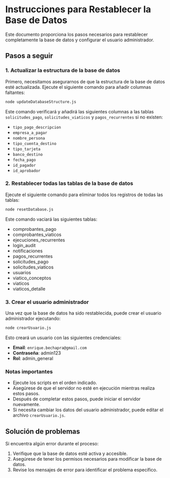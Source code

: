 # Instrucciones para Restablecer la Base de Datos

Este documento proporciona los pasos necesarios para restablecer completamente la base de datos y configurar el usuario administrador.

## Pasos a seguir

### 1. Actualizar la estructura de la base de datos

Primero, necesitamos asegurarnos de que la estructura de la base de datos esté actualizada. Ejecute el siguiente comando para añadir columnas faltantes:

```bash
node updateDatabaseStructure.js
```

Este comando verificará y añadirá las siguientes columnas a las tablas `solicitudes_pago`, `solicitudes_viaticos` y `pagos_recurrentes` si no existen:

- `tipo_pago_descripcion`
- `empresa_a_pagar`
- `nombre_persona`
- `tipo_cuenta_destino`
- `tipo_tarjeta`
- `banco_destino`
- `fecha_pago`
- `id_pagador`
- `id_aprobador`

### 2. Restablecer todas las tablas de la base de datos

Ejecute el siguiente comando para eliminar todos los registros de todas las tablas:

```bash
node resetDatabase.js
```

Este comando vaciará las siguientes tablas:

- comprobantes_pago
- comprobantes_viaticos
- ejecuciones_recurrentes
- login_audit
- notificaciones
- pagos_recurrentes
- solicitudes_pago
- solicitudes_viaticos
- usuarios
- viatico_conceptos
- viaticos
- viaticos_detalle

### 3. Crear el usuario administrador

Una vez que la base de datos ha sido restablecida, puede crear el usuario administrador ejecutando:

```bash
node crearUsuario.js
```

Esto creará un usuario con las siguientes credenciales:

- **Email**: `enrique.bechapra@gmail.com`
- **Contraseña**: admin123
- **Rol**: admin_general

### Notas importantes

- Ejecute los scripts en el orden indicado.
- Asegúrese de que el servidor no esté en ejecución mientras realiza estos pasos.
- Después de completar estos pasos, puede iniciar el servidor nuevamente.
- Si necesita cambiar los datos del usuario administrador, puede editar el archivo `crearUsuario.js`.

## Solución de problemas

Si encuentra algún error durante el proceso:

1. Verifique que la base de datos esté activa y accesible.
2. Asegúrese de tener los permisos necesarios para modificar la base de datos.
3. Revise los mensajes de error para identificar el problema específico.
